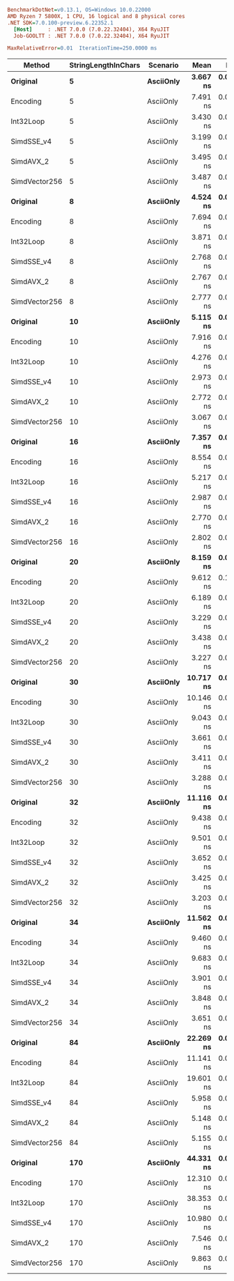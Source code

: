 ``` ini

BenchmarkDotNet=v0.13.1, OS=Windows 10.0.22000
AMD Ryzen 7 5800X, 1 CPU, 16 logical and 8 physical cores
.NET SDK=7.0.100-preview.6.22352.1
  [Host]     : .NET 7.0.0 (7.0.22.32404), X64 RyuJIT
  Job-GOOLTT : .NET 7.0.0 (7.0.22.32404), X64 RyuJIT

MaxRelativeError=0.01  IterationTime=250.0000 ms  

```
|        Method | StringLengthInChars |  Scenario |      Mean |     Error |    StdDev |    Median |
|-------------- |-------------------- |---------- |----------:|----------:|----------:|----------:|
|      **Original** |                   **5** | **AsciiOnly** |  **3.667 ns** | **0.0079 ns** | **0.0066 ns** |  **3.669 ns** |
|      Encoding |                   5 | AsciiOnly |  7.491 ns | 0.0127 ns | 0.0119 ns |  7.490 ns |
|     Int32Loop |                   5 | AsciiOnly |  3.430 ns | 0.0079 ns | 0.0066 ns |  3.430 ns |
|    SimdSSE_v4 |                   5 | AsciiOnly |  3.199 ns | 0.0053 ns | 0.0050 ns |  3.199 ns |
|     SimdAVX_2 |                   5 | AsciiOnly |  3.495 ns | 0.0064 ns | 0.0057 ns |  3.493 ns |
| SimdVector256 |                   5 | AsciiOnly |  3.487 ns | 0.0095 ns | 0.0153 ns |  3.483 ns |
|      **Original** |                   **8** | **AsciiOnly** |  **4.524 ns** | **0.0129 ns** | **0.0115 ns** |  **4.526 ns** |
|      Encoding |                   8 | AsciiOnly |  7.694 ns | 0.0056 ns | 0.0044 ns |  7.696 ns |
|     Int32Loop |                   8 | AsciiOnly |  3.871 ns | 0.0093 ns | 0.0082 ns |  3.875 ns |
|    SimdSSE_v4 |                   8 | AsciiOnly |  2.768 ns | 0.0051 ns | 0.0048 ns |  2.767 ns |
|     SimdAVX_2 |                   8 | AsciiOnly |  2.767 ns | 0.0070 ns | 0.0065 ns |  2.768 ns |
| SimdVector256 |                   8 | AsciiOnly |  2.777 ns | 0.0037 ns | 0.0034 ns |  2.777 ns |
|      **Original** |                  **10** | **AsciiOnly** |  **5.115 ns** | **0.0189 ns** | **0.0177 ns** |  **5.108 ns** |
|      Encoding |                  10 | AsciiOnly |  7.916 ns | 0.0122 ns | 0.0102 ns |  7.914 ns |
|     Int32Loop |                  10 | AsciiOnly |  4.276 ns | 0.0076 ns | 0.0068 ns |  4.277 ns |
|    SimdSSE_v4 |                  10 | AsciiOnly |  2.973 ns | 0.0093 ns | 0.0087 ns |  2.970 ns |
|     SimdAVX_2 |                  10 | AsciiOnly |  2.772 ns | 0.0053 ns | 0.0047 ns |  2.773 ns |
| SimdVector256 |                  10 | AsciiOnly |  3.067 ns | 0.0167 ns | 0.0148 ns |  3.065 ns |
|      **Original** |                  **16** | **AsciiOnly** |  **7.357 ns** | **0.0669 ns** | **0.0626 ns** |  **7.361 ns** |
|      Encoding |                  16 | AsciiOnly |  8.554 ns | 0.0155 ns | 0.0137 ns |  8.554 ns |
|     Int32Loop |                  16 | AsciiOnly |  5.217 ns | 0.0143 ns | 0.0134 ns |  5.217 ns |
|    SimdSSE_v4 |                  16 | AsciiOnly |  2.987 ns | 0.0098 ns | 0.0087 ns |  2.985 ns |
|     SimdAVX_2 |                  16 | AsciiOnly |  2.770 ns | 0.0056 ns | 0.0050 ns |  2.770 ns |
| SimdVector256 |                  16 | AsciiOnly |  2.802 ns | 0.0077 ns | 0.0068 ns |  2.801 ns |
|      **Original** |                  **20** | **AsciiOnly** |  **8.159 ns** | **0.0708 ns** | **0.0695 ns** |  **8.145 ns** |
|      Encoding |                  20 | AsciiOnly |  9.612 ns | 0.1040 ns | 0.2629 ns |  9.582 ns |
|     Int32Loop |                  20 | AsciiOnly |  6.189 ns | 0.0699 ns | 0.1753 ns |  6.111 ns |
|    SimdSSE_v4 |                  20 | AsciiOnly |  3.229 ns | 0.0165 ns | 0.0147 ns |  3.225 ns |
|     SimdAVX_2 |                  20 | AsciiOnly |  3.438 ns | 0.0081 ns | 0.0076 ns |  3.436 ns |
| SimdVector256 |                  20 | AsciiOnly |  3.227 ns | 0.0071 ns | 0.0063 ns |  3.228 ns |
|      **Original** |                  **30** | **AsciiOnly** | **10.717 ns** | **0.0926 ns** | **0.0723 ns** | **10.707 ns** |
|      Encoding |                  30 | AsciiOnly | 10.146 ns | 0.0625 ns | 0.0554 ns | 10.127 ns |
|     Int32Loop |                  30 | AsciiOnly |  9.043 ns | 0.0987 ns | 0.0970 ns |  9.039 ns |
|    SimdSSE_v4 |                  30 | AsciiOnly |  3.661 ns | 0.0057 ns | 0.0051 ns |  3.660 ns |
|     SimdAVX_2 |                  30 | AsciiOnly |  3.411 ns | 0.0051 ns | 0.0048 ns |  3.410 ns |
| SimdVector256 |                  30 | AsciiOnly |  3.288 ns | 0.0134 ns | 0.0125 ns |  3.287 ns |
|      **Original** |                  **32** | **AsciiOnly** | **11.116 ns** | **0.0687 ns** | **0.0609 ns** | **11.116 ns** |
|      Encoding |                  32 | AsciiOnly |  9.438 ns | 0.0139 ns | 0.0116 ns |  9.440 ns |
|     Int32Loop |                  32 | AsciiOnly |  9.501 ns | 0.0971 ns | 0.0811 ns |  9.471 ns |
|    SimdSSE_v4 |                  32 | AsciiOnly |  3.652 ns | 0.0176 ns | 0.0156 ns |  3.644 ns |
|     SimdAVX_2 |                  32 | AsciiOnly |  3.425 ns | 0.0078 ns | 0.0073 ns |  3.424 ns |
| SimdVector256 |                  32 | AsciiOnly |  3.203 ns | 0.0053 ns | 0.0047 ns |  3.204 ns |
|      **Original** |                  **34** | **AsciiOnly** | **11.562 ns** | **0.0515 ns** | **0.0430 ns** | **11.567 ns** |
|      Encoding |                  34 | AsciiOnly |  9.460 ns | 0.0143 ns | 0.0127 ns |  9.464 ns |
|     Int32Loop |                  34 | AsciiOnly |  9.683 ns | 0.0526 ns | 0.0492 ns |  9.698 ns |
|    SimdSSE_v4 |                  34 | AsciiOnly |  3.901 ns | 0.0157 ns | 0.0122 ns |  3.898 ns |
|     SimdAVX_2 |                  34 | AsciiOnly |  3.848 ns | 0.0085 ns | 0.0071 ns |  3.850 ns |
| SimdVector256 |                  34 | AsciiOnly |  3.651 ns | 0.0075 ns | 0.0066 ns |  3.652 ns |
|      **Original** |                  **84** | **AsciiOnly** | **22.269 ns** | **0.0708 ns** | **0.0627 ns** | **22.277 ns** |
|      Encoding |                  84 | AsciiOnly | 11.141 ns | 0.0113 ns | 0.0094 ns | 11.141 ns |
|     Int32Loop |                  84 | AsciiOnly | 19.601 ns | 0.0301 ns | 0.0267 ns | 19.597 ns |
|    SimdSSE_v4 |                  84 | AsciiOnly |  5.958 ns | 0.0163 ns | 0.0145 ns |  5.955 ns |
|     SimdAVX_2 |                  84 | AsciiOnly |  5.148 ns | 0.0097 ns | 0.0091 ns |  5.150 ns |
| SimdVector256 |                  84 | AsciiOnly |  5.155 ns | 0.0087 ns | 0.0081 ns |  5.154 ns |
|      **Original** |                 **170** | **AsciiOnly** | **44.331 ns** | **0.0684 ns** | **0.0607 ns** | **44.326 ns** |
|      Encoding |                 170 | AsciiOnly | 12.310 ns | 0.0168 ns | 0.0149 ns | 12.312 ns |
|     Int32Loop |                 170 | AsciiOnly | 38.353 ns | 0.0795 ns | 0.0744 ns | 38.323 ns |
|    SimdSSE_v4 |                 170 | AsciiOnly | 10.980 ns | 0.0215 ns | 0.0179 ns | 10.985 ns |
|     SimdAVX_2 |                 170 | AsciiOnly |  7.546 ns | 0.0112 ns | 0.0105 ns |  7.549 ns |
| SimdVector256 |                 170 | AsciiOnly |  9.863 ns | 0.0161 ns | 0.0143 ns |  9.863 ns |
